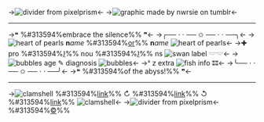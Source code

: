->![divider from pixelprism](https://file.garden/ZRa40spOlUzNliEM/graphics/dividers/filtered/black%20pearl%20cookie%20dotted%20border%20top.png)<-
->![graphic made by nwrsie on tumblr](https://file.garden/ZRa40spOlUzNliEM/graphics/pngs/templates/cookie%20run/black%20pearl%20cookie/black%20pearl%20cookie%20graphic%20png%201-2%20gif.gif)<-
***
->❝ %#313594%embrace the silence%% ❞<-
->╭── ⋅ ⋅ ── ✩ ── ⋅ ⋅ ──╮<-
->![heart of pearls](https://file.garden/ZRa40spOlUzNliEM/graphics/pixels/filtered/IMG_3460_1.gif) **n**_ame_ %#313594%[or](https://rentry.org/cybertemplates-blackpearl)%% **n**_ame_ ![heart of pearls](https://file.garden/ZRa40spOlUzNliEM/graphics/pixels/filtered/IMG_3460_1.gif)<-
->✚ pro %#313594%*[)](https://rentry.org/cybertemplates-blackpearl)*%% nou %#313594%*[)](https://rentry.org/cybertemplates-blackpearl)*%% ns ![swan](https://file.garden/ZRa40spOlUzNliEM/graphics/pixels/filtered/IMG_3461_1.gif) label 𓎟𓎟<-
->![bubbles](https://file.garden/ZRa40spOlUzNliEM/graphics/pixels/filtered/IMG_5578_2_1.gif) age ✎ diagnosis ![bubbles](https://file.garden/ZRa40spOlUzNliEM/graphics/pixels/filtered/IMG_5578_2_1.gif)<-
->ᶻ 𝗓 extra ![fish](https://file.garden/ZRa40spOlUzNliEM/graphics/pixels/filtered/IMG_3463_1.gif) info ʬʬ<-
->╰── ⋅ ⋅ ── ✩ ── ⋅ ⋅ ──╯<-
->❝ %#313594%of the abyss!%% ❞<-
***
->![clamshell](https://file.garden/ZRa40spOlUzNliEM/graphics/pixels/filtered/IMG_3462_1.gif) %#313594%[link](https://rentry.org/cybertemplates-blackpearl)%% ↻ %#313594%[link](https://rentry.org/cybertemplates-blackpearl)%% ↺ %#313594%[link](https://rentry.org/cybertemplates-blackpearl)%% ![clamshell](https://file.garden/ZRa40spOlUzNliEM/graphics/pixels/filtered/IMG_3462_1.gif)<-
->![divider from pixelprism](https://file.garden/ZRa40spOlUzNliEM/graphics/dividers/filtered/black%20pearl%20cookie%20dotted%20border%20bottom.png)<-
%#313594%[©](https://www.tumblr.com/nwrsie)%%